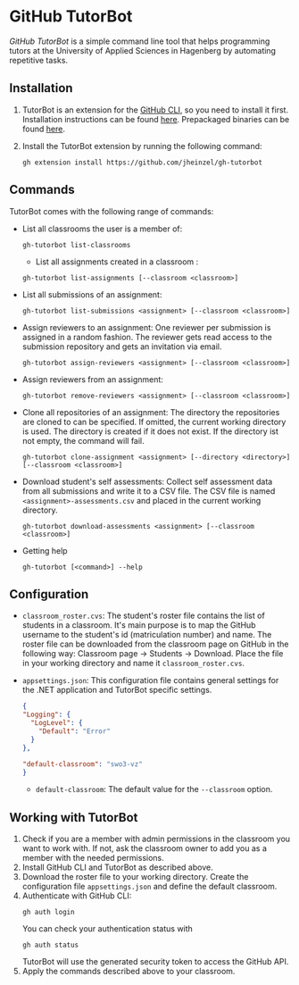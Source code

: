 ﻿# GitHub TutorBot

*GitHub TutorBot* is a simple command line tool that helps programming tutors at the University of Applied Sciences in Hagenberg
by automating repetitive tasks.


## Installation

1. TutorBot is an extension for the [GitHub CLI](https://cli.github.com/), so you need to install it first. Installation instructions
   can be found [here](https://github.com/cli/cli#installation). Prepackaged binaries can be found [here](https://github.com/cli/cli/releases/).

2. Install the TutorBot extension by running the following command:
   ```shell
   gh extension install https://github.com/jheinzel/gh-tutorbot
   ```

## Commands

TutorBot comes with the following range of commands:

* List all classrooms the user is a member of:
  ```shell
  gh-tutorbot list-classrooms
  ```

  * List all assignments created in a classroom :
  ```shell
  gh-tutorbot list-assignments [--classroom <classroom>]
  ```

* List all submissions of an assignment:
  ```shell
  gh-tutorbot list-submissions <assignment> [--classroom <classroom>]
  ```

* Assign reviewers to an assignment: One reviewer per submission is assigned in a random fashion.
  The reviewer gets read access to the submission repository and gets an invitation via email.
  ```shell
  gh-tutorbot assign-reviewers <assignment> [--classroom <classroom>]
  ```

* Assign reviewers from an assignment: 
  ```shell
  gh-tutorbot remove-reviewers <assignment> [--classroom <classroom>]
  ```

* Clone all repositories of an assignment: The directory the repositories are cloned to can be specified.
  If omitted, the current working directory is used. The directory is created if it does not exist.
  If the directory ist not empty, the command will fail.
  ```shell
  gh-tutorbot clone-assignment <assignment> [--directory <directory>] [--classroom <classroom>]
  ```

* Download student's self assessments: Collect self assessment data from all submissions and write it
  to a CSV file. The CSV file is named `<assignment>-assessments.csv` and placed in the current working directory.
  ```shell
  gh-tutorbot download-assessments <assignment> [--classroom <classroom>]
  ```

* Getting help
  ```shell
  gh-tutorbot [<command>] --help
  ```

## Configuration
* `classroom_roster.cvs`: The student's roster file contains the list of students in a classroom.
  It's main purpose is to map the GitHub username to the student's id (matriculation number) and name.
  The roster file can be downloaded from the classroom page on GitHub in the following way: Classroom page → Students → Download.
  Place the file in your working directory and name it `classroom_roster.cvs`.

* `appsettings.json`: This configuration file contains general settings for the .NET application and TutorBot specific settings.
  ```json
  {
  "Logging": {
    "LogLevel": {
      "Default": "Error"
    }
  },

  "default-classroom": "swo3-vz"
  }
  ```
  + `default-classroom`: The default value for the `--classroom` option.


## Working with TutorBot

1. Check if you are a member with admin permissions in the classroom you want to work with. 
   If not, ask the classroom owner to add you as a member with the needed permissions.
2. Install GitHub CLI and TutorBot as described above.
3. Download the roster file to your working directory. Create the configuration file `appsettings.json` and define the default classroom.
4. Authenticate with GitHub CLI:
   ```shell
   gh auth login
   ```
   You can check your authentication status with
   ```shell
   gh auth status
   ```
   TutorBot will use the generated security token to access the GitHub API.
5. Apply the commands described above to your classroom.
